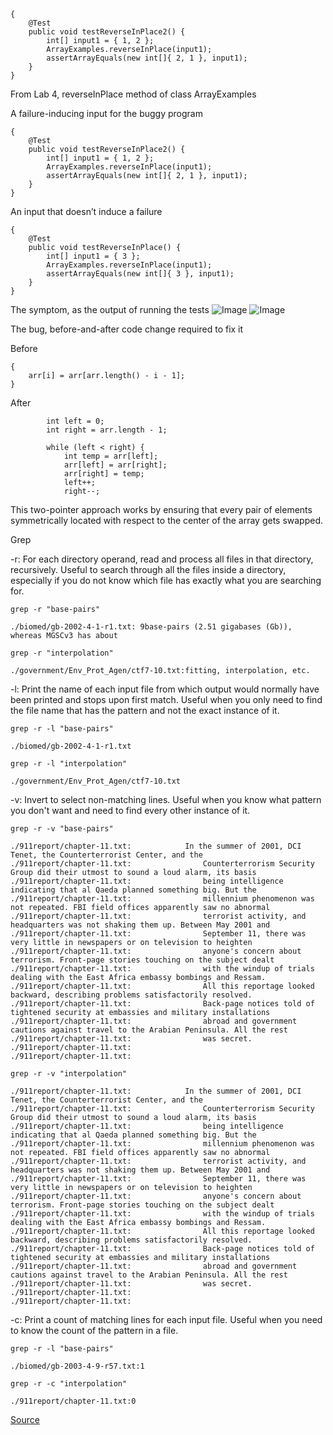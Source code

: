 ```
{
    @Test 
	public void testReverseInPlace2() {
        int[] input1 = { 1, 2 };
        ArrayExamples.reverseInPlace(input1);
        assertArrayEquals(new int[]{ 2, 1 }, input1);
	}
}
```

From Lab 4, reverseInPlace method of class ArrayExamples

A failure-inducing input for the buggy program

```
{
    @Test 
	public void testReverseInPlace2() {
        int[] input1 = { 1, 2 };
        ArrayExamples.reverseInPlace(input1);
        assertArrayEquals(new int[]{ 2, 1 }, input1);
	}
}
```

An input that doesn’t induce a failure

```
{
   	@Test 
	public void testReverseInPlace() {
        int[] input1 = { 3 };
        ArrayExamples.reverseInPlace(input1);
        assertArrayEquals(new int[]{ 3 }, input1);
	}
}
```

The symptom, as the output of running the tests
![Image](nofailureinput.png)
![Image](failureinput.png)

The bug, before-and-after code change required to fix it 

Before

```
{
    arr[i] = arr[arr.length() - i - 1];
}
```

After

```
        int left = 0;
        int right = arr.length - 1;

        while (left < right) {
            int temp = arr[left];
            arr[left] = arr[right];
            arr[right] = temp;
            left++;
            right--;
```

This two-pointer approach works by ensuring that every pair of elements symmetrically located with respect to the center of the array gets swapped.



Grep

-r: For each directory operand, read and process all files in that directory, recursively. Useful to search through all the files inside a directory, especially if you do not know which file has exactly what you are searching for.

```
grep -r "base-pairs"
```

```
./biomed/gb-2002-4-1-r1.txt: 9base-pairs (2.51 gigabases (Gb)), whereas MGSCv3 has about
```

```
grep -r "interpolation"
```

```
./government/Env_Prot_Agen/ctf7-10.txt:fitting, interpolation, etc.
```

-l: Print the name of each input file from which output would normally have been printed and stops upon first match. Useful when you only need to find the file name that has the pattern and not the exact instance of it.

```
grep -r -l "base-pairs"
```

```
./biomed/gb-2002-4-1-r1.txt
```

```
grep -r -l "interpolation"
```

```
./government/Env_Prot_Agen/ctf7-10.txt
```

-v: Invert to select non-matching lines. Useful when you know what pattern you don't want and need to find every other instance of it.

```
grep -r -v "base-pairs"
```

```
./911report/chapter-11.txt:            In the summer of 2001, DCI Tenet, the Counterterrorist Center, and the
./911report/chapter-11.txt:                Counterterrorism Security Group did their utmost to sound a loud alarm, its basis
./911report/chapter-11.txt:                being intelligence indicating that al Qaeda planned something big. But the
./911report/chapter-11.txt:                millennium phenomenon was not repeated. FBI field offices apparently saw no abnormal
./911report/chapter-11.txt:                terrorist activity, and headquarters was not shaking them up. Between May 2001 and
./911report/chapter-11.txt:                September 11, there was very little in newspapers or on television to heighten
./911report/chapter-11.txt:                anyone's concern about terrorism. Front-page stories touching on the subject dealt
./911report/chapter-11.txt:                with the windup of trials dealing with the East Africa embassy bombings and Ressam.
./911report/chapter-11.txt:                All this reportage looked backward, describing problems satisfactorily resolved.
./911report/chapter-11.txt:                Back-page notices told of tightened security at embassies and military installations
./911report/chapter-11.txt:                abroad and government cautions against travel to the Arabian Peninsula. All the rest
./911report/chapter-11.txt:                was secret.
./911report/chapter-11.txt:        
./911report/chapter-11.txt:    
```

```
grep -r -v "interpolation"
```

```
./911report/chapter-11.txt:            In the summer of 2001, DCI Tenet, the Counterterrorist Center, and the
./911report/chapter-11.txt:                Counterterrorism Security Group did their utmost to sound a loud alarm, its basis
./911report/chapter-11.txt:                being intelligence indicating that al Qaeda planned something big. But the
./911report/chapter-11.txt:                millennium phenomenon was not repeated. FBI field offices apparently saw no abnormal
./911report/chapter-11.txt:                terrorist activity, and headquarters was not shaking them up. Between May 2001 and
./911report/chapter-11.txt:                September 11, there was very little in newspapers or on television to heighten
./911report/chapter-11.txt:                anyone's concern about terrorism. Front-page stories touching on the subject dealt
./911report/chapter-11.txt:                with the windup of trials dealing with the East Africa embassy bombings and Ressam.
./911report/chapter-11.txt:                All this reportage looked backward, describing problems satisfactorily resolved.
./911report/chapter-11.txt:                Back-page notices told of tightened security at embassies and military installations
./911report/chapter-11.txt:                abroad and government cautions against travel to the Arabian Peninsula. All the rest
./911report/chapter-11.txt:                was secret.
./911report/chapter-11.txt:        
./911report/chapter-11.txt:    
```

-c: Print a count of matching lines for each input file. Useful when you need to know the count of the pattern in a file.

```
grep -r -l "base-pairs"
```

```
./biomed/gb-2003-4-9-r57.txt:1
```

```
grep -r -c "interpolation"
```

```
./911report/chapter-11.txt:0
```


[Source](https://www.gnu.org/software/grep/manual/grep.html#Command_002dline-Options)